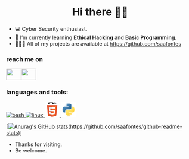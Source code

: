 <h1 align="center"> Hi there 👋🏻 </h1>

- 💻 Cyber Security enthusiast. 
- 🌱 I’m currently learning **Ethical Hacking** and **Basic Programming**.
- 👩🏻‍💻 All of my projects are available at https://github.com/saafontes

<h3 align="left">reach me on</h3>
<p align="left">
<a href="https://instagram.com/saafontes" target="blank"><img align="center" src="https://raw.githubusercontent.com/rahuldkjain/github-profile-readme-generator/master/src/images/icons/Social/instagram.svg" height="30" width="40" /><a href="https://twitter.com/saafontess" target="blank"><img align="center" src="https://raw.githubusercontent.com/jmnote/z-icons/master/svg/twitter.svg" height="30" width="40" /></a>
</p>

<h3 align="left">languages and tools:</h3>
<p align="left"> <a href="https://www.gnu.org/software/bash/" target="_blank" rel="noreferrer"> <img src="https://www.vectorlogo.zone/logos/gnu_bash/gnu_bash-icon.svg" alt="bash" width="40" height="40"/> </a></a><a href="https://pt.wikipedia.org/wiki/Linux" target="_blank" rel="noreferrer"> <img src="https://www.vectorlogo.zone/logos/linux/linux-icon.svg" alt="linux" width="40" height="40"/> </a<a href="https://www.w3.org/html/" target="_blank" rel="noreferrer"> <img src="https://raw.githubusercontent.com/devicons/devicon/master/icons/html5/html5-original-wordmark.svg" alt="html5" width="40" height="40"/><a href="https://www.python.org" target="_blank" rel="noreferrer"> <img src="https://raw.githubusercontent.com/devicons/devicon/master/icons/python/python-original.svg" alt="python" width="40" height="40"/>



[![Anurag's GitHub stats](https://github-readme-stats.vercel.app/api?username=saafontes&theme=highcontrast&show_icons=true&title_color=4F4F4F&icon_color=4F4F4F])(https://github.com/saafontes/github-readme-stats)]

- Thanks for visiting.
- Be welcome.
